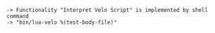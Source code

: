 
    -> Functionality "Interpret Velo Script" is implemented by shell command
    -> "bin/lua-velo %(test-body-file)"
